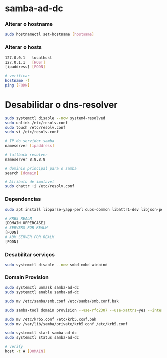 # samba-ad-dc

### Alterar o hostname

```bash
sudo hostnamectl set-hostname [hostname]
```

### Alterar o hosts

```bash
127.0.0.1   localhost
127.0.1.1   [HOST]
[ipaddress] [FQDN]
```
```bash
# verificar
hostname -f
ping [FQDN]
```

# Desabilidar o dns-resolver

```bash
sudo systemctl disable --now systemd-resolved
sudo unlink /etc/resolv.conf
sudo touch /etc/resolv.conf
sudo vi /etc/resolv.conf
```
```bash
# IP do servidor samba
nameserver [ipaddress]

# fallback resolver
nameserver 8.8.8.8

# dominio principal para o samba
search [domain]
```
```bash
# Atributo de imutavel
sudo chattr +i /etc/resolv.conf
```

### Dependencias

```bash
sudo apt install libparse-yapp-perl cups-common libattr1-dev libjson-perl liblmdb-dev net-tools docbook-xml python-all-dev libbsd-dev libgpgme-dev libpopt-dev gdb libgnutls28-dev cups-core-drivers nfs-kernel-server autoconf libgnutls-dev libncurses5-dev libldap2-dev samba-dbg samba-dsdb-modules zlib1g python-dnspython samba-vfs-modules attr python3-markdown python3-dev winbind cups python3 python-dbg libpam-krb5 libpam0g-dev bison python3-gpgme zlib1g-dev dnsutils perl-modules nettle-dev libcap-dev libreadline-dev libacl1-dev smbclient docbook-xsl python-crypto lmdb-utils krb5-user python-gpgme libaio-dev libarchive-dev python3-dnspython xsltproc gnutls-bin cifs-utils samba-testsuite python-dev build-essential samba libjansson-dev perl nmap pkg-config samba-common krb5-config attr flex libparse-yapp-perl libblkid-dev acl libcups2-dev libnss-winbind debhelper python-markdown bind9utils libpam-winbind
```

```bash
# KRB5 REALM
[DOMAIN UPPERCASE]
# SERVERS FOR REALM
[FQDN]
# ADM SERVER FOR REALM
[FQDN]
```
### Desabilitar serviços

```bash
sudo systemctl disable --now smbd nmbd winbind
```

### Domain Provision
```bash
sudo systemctl unmask samba-ad-dc
sudo systemctl enable samba-ad-dc
```
```bash
sudo mv /etc/samba/smb.conf /etc/samba/smb.conf.bak
```
```bash
sudo samba-tool domain provision --use-rfc2307 --use-xattrs=yes --interactive
```
```bash
sudo mv /etc/krb5.conf /etc/krb5.conf.bak
sudo mv /var/lib/samba/private/krb5.conf /etc/krb5.conf
```
```bash
sudo systemctl start samba-ad-dc
sudo systemctl status samba-ad-dc
```

```bash
# verify
host -t A [DOMAIN]
```
